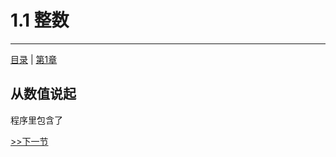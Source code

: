 # 1.1 整数

---

[目录](/Contents.md) | [第1章](../Chp_1.md)

## 从数值说起

程序里包含了

[>>下一节](../Lesson1_2/L1_2.md)